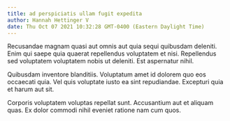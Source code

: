 ```yaml
---
title: ad perspiciatis ullam fugit expedita
author: Hannah Hettinger V
date: Thu Oct 07 2021 10:32:28 GMT-0400 (Eastern Daylight Time)
---
```

Recusandae magnam quasi aut omnis aut quia sequi quibusdam deleniti. Enim qui saepe quia quaerat repellendus voluptatem et nisi. Repellendus sed voluptatem voluptatem nobis ut deleniti. Est aspernatur nihil.

 Quibusdam inventore blanditiis. Voluptatum amet id dolorem quo eos occaecati quia. Vel quis voluptate iusto ea sint repudiandae. Excepturi quia et harum aut sit.

 Corporis voluptatem voluptas repellat sunt. Accusantium aut et aliquam quas. Ex dolor commodi nihil eveniet ratione nam cum quos.